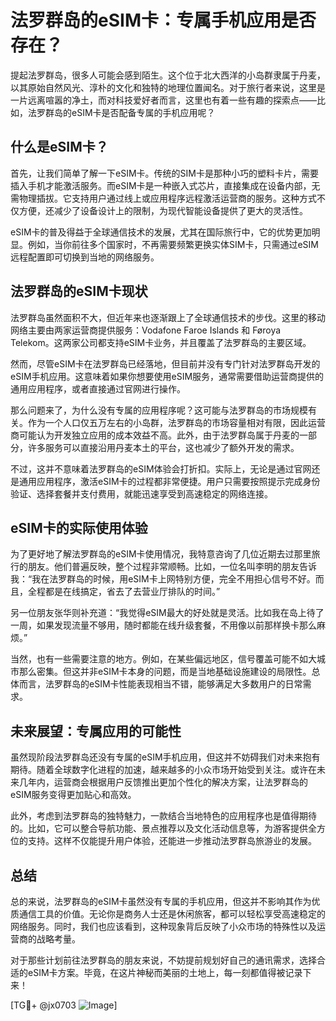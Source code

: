 # 法罗群岛的eSIM卡：专属手机应用是否存在？

提起法罗群岛，很多人可能会感到陌生。这个位于北大西洋的小岛群隶属于丹麦，以其原始自然风光、淳朴的文化和独特的地理位置闻名。对于旅行者来说，这里是一片远离喧嚣的净土，而对科技爱好者而言，这里也有着一些有趣的探索点——比如，法罗群岛的eSIM卡是否配备专属的手机应用呢？

## 什么是eSIM卡？

首先，让我们简单了解一下eSIM卡。传统的SIM卡是那种小巧的塑料卡片，需要插入手机才能激活服务。而eSIM卡是一种嵌入式芯片，直接集成在设备内部，无需物理插拔。它支持用户通过线上或应用程序远程激活运营商的服务。这种方式不仅方便，还减少了设备设计上的限制，为现代智能设备提供了更大的灵活性。

eSIM卡的普及得益于全球通信技术的发展，尤其在国际旅行中，它的优势更加明显。例如，当你前往多个国家时，不再需要频繁更换实体SIM卡，只需通过eSIM远程配置即可切换到当地的网络服务。

## 法罗群岛的eSIM卡现状

法罗群岛虽然面积不大，但近年来也逐渐跟上了全球通信技术的步伐。这里的移动网络主要由两家运营商提供服务：Vodafone Faroe Islands 和 Føroya Telekom。这两家公司都支持eSIM卡业务，并且覆盖了法罗群岛的主要区域。

然而，尽管eSIM卡在法罗群岛已经落地，但目前并没有专门针对法罗群岛开发的eSIM手机应用。这意味着如果你想要使用eSIM服务，通常需要借助运营商提供的通用应用程序，或者直接通过官网进行操作。

那么问题来了，为什么没有专属的应用程序呢？这可能与法罗群岛的市场规模有关。作为一个人口仅五万左右的小岛群，法罗群岛的市场容量相对有限，因此运营商可能认为开发独立应用的成本效益不高。此外，由于法罗群岛属于丹麦的一部分，许多服务可以直接沿用丹麦本土的平台，这也减少了额外开发的需求。

不过，这并不意味着法罗群岛的eSIM体验会打折扣。实际上，无论是通过官网还是通用应用程序，激活eSIM卡的过程都非常便捷。用户只需要按照提示完成身份验证、选择套餐并支付费用，就能迅速享受到高速稳定的网络连接。

## eSIM卡的实际使用体验

为了更好地了解法罗群岛的eSIM卡使用情况，我特意咨询了几位近期去过那里旅行的朋友。他们普遍反映，整个过程非常顺畅。比如，一位名叫李明的朋友告诉我：“我在法罗群岛的时候，用eSIM卡上网特别方便，完全不用担心信号不好。而且，全程都是在线搞定，省去了去营业厅排队的时间。”

另一位朋友张华则补充道：“我觉得eSIM最大的好处就是灵活。比如我在岛上待了一周，如果发现流量不够用，随时都能在线升级套餐，不用像以前那样换卡那么麻烦。”

当然，也有一些需要注意的地方。例如，在某些偏远地区，信号覆盖可能不如大城市那么密集。但这并非eSIM卡本身的问题，而是当地基础设施建设的局限性。总体而言，法罗群岛的eSIM卡性能表现相当不错，能够满足大多数用户的日常需求。

## 未来展望：专属应用的可能性

虽然现阶段法罗群岛还没有专属的eSIM手机应用，但这并不妨碍我们对未来抱有期待。随着全球数字化进程的加速，越来越多的小众市场开始受到关注。或许在未来几年内，运营商会根据用户反馈推出更加个性化的解决方案，让法罗群岛的eSIM服务变得更加贴心和高效。

此外，考虑到法罗群岛的独特魅力，一款结合当地特色的应用程序也是值得期待的。比如，它可以整合导航功能、景点推荐以及文化活动信息等，为游客提供全方位的支持。这样不仅能提升用户体验，还能进一步推动法罗群岛旅游业的发展。

## 总结

总的来说，法罗群岛的eSIM卡虽然没有专属的手机应用，但这并不影响其作为优质通信工具的价值。无论你是商务人士还是休闲旅客，都可以轻松享受高速稳定的网络服务。同时，我们也应该看到，这种现象背后反映了小众市场的特殊性以及运营商的战略考量。

对于那些计划前往法罗群岛的朋友来说，不妨提前规划好自己的通讯需求，选择合适的eSIM卡方案。毕竟，在这片神秘而美丽的土地上，每一刻都值得被记录下来！

[TG💪+ @jx0703 ![Image](https://github.com/user-attachments/assets/dbca1d08-cadb-493c-b0ec-ad6f7a83f270)]